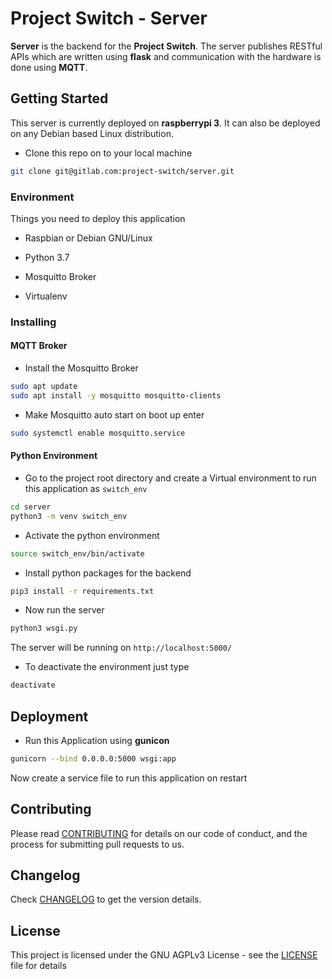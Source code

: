# Project Switch - Server

__Server__ is the backend for the __Project Switch__. The server publishes RESTful APIs which are written using __flask__ and communication with the hardware is done using __MQTT__.

## Getting Started

This server is currently deployed on __raspberrypi 3__. It can also be deployed on any Debian based Linux distribution.

- Clone this repo on to your local machine

```bash
git clone git@gitlab.com:project-switch/server.git
```

### Environment

Things you need to deploy this application

- Raspbian or Debian GNU/Linux

- Python 3.7

- Mosquitto Broker

- Virtualenv

### Installing

#### MQTT Broker

- Install the Mosquitto Broker

```bash
sudo apt update
sudo apt install -y mosquitto mosquitto-clients
```

- Make Mosquitto auto start on boot up enter

```bash
sudo systemctl enable mosquitto.service
```

#### Python Environment

- Go to the project root directory and create a Virtual environment to run this application as `switch_env`

```bash
cd server
python3 -m venv switch_env
```

- Activate the python environment

```bash
source switch_env/bin/activate
```

- Install python packages for the backend

```bash
pip3 install -r requirements.txt
```

- Now run the server

```bash
python3 wsgi.py
```

The server will be running on `http://localhost:5000/`

- To deactivate the environment just type

```bash
deactivate
```

## Deployment

- Run this Application using __gunicon__

```bash
gunicorn --bind 0.0.0.0:5000 wsgi:app
```

Now create a service file to run this application on restart

## Contributing

Please read [CONTRIBUTING](CONTRIBUTING.md) for details on our code of conduct, and the process for submitting pull requests to us.

## Changelog

Check [CHANGELOG](CHANGELOG.md) to get the version details.

## License

This project is licensed under the GNU AGPLv3 License - see the [LICENSE](LICENSE) file for details
